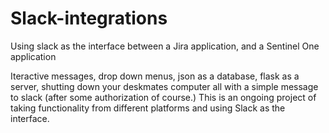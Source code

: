 # Slack-integrations
Using slack as the interface between a Jira application, and a Sentinel One application

Iteractive messages, drop down menus, json as a database, flask as a server, shutting down your deskmates computer all with a simple message to slack (after some authorization of course.)  This is an ongoing project of taking functionality from different platforms and using Slack as the interface.